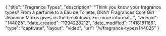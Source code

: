 {
    "title": "Fragrance Types",
    "description": "Think you know your fragrance types? From a perfume to a Eau de Toilette, DKNY Fragrances Core Girl Jeannine Morris gives us the breakdown. For more informat...",
    "videoid": "144025",
    "date_created": "1394228212",
    "date_modified": "1418181166",
    "type": "captivate",
    "layout": "video",
    "url": "\/v\/fragrance-types\/144025"
}